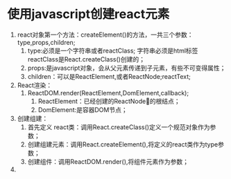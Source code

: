 # 使用javascript创建react元素
1. react对象第一个方法：createElement()的方法，一共三个参数：type,props,children;
    1. type:必须是一个字符串或者reactClass;
            字符串必须是html标签
            reactClass是React.createClass()创建的；
    2. props:是javascript对象，会从父元素传递到子元素，有些不可变得属性；
    3. children：可以是ReactElement,或者ReactNode;reactText;
2. React渲染：
    1. ReactDOM.render(ReactElement,DomElement,callback);
         1. ReactElement：已经创建的ReactNode🌲的根结点；
         2. DomElement:是容器DOM节点；
3. 创建组建：
    1. 首先定义 react类：调用React.createClass()定义一个规范对象作为参数；
    2. 创建组建元素：调用React.createElement(),将定义的react类作为type参数；
    3. 创建组件：调用ReactDOM.render(),将组件元素作为参数；
4. 


